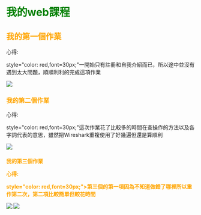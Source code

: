 <style>
  h1 {
         color: green;
         font:  60px;
     }
</style>
<style>
  h2 {
         font:  50px;
     }
</style>
<style>
  h3 {
         font:  50px;
     }
</style>
<style>
  h4 {
         font:  50px;
     }
</style>
<h1>我的web課程</h1>

<h2 style="color: orange;">我的第一個作業</h2>
         <p style="color: yellow,font=40px;">心得:</p>
         <p>style="color: red,font=30px;"一開始只有註冊和自我介紹而已，所以途中並沒有遇到太大問題，順順利利的完成這項作業</p>
         <img src="https://scontent.xx.fbcdn.net/v/t1.15752-0/p280x280/121823230_267690574525869_8268864735869786320_n.png?_nc_cat=104&_nc_sid=ae9488&_nc_ohc=2KM2ISyUEuEAX9yH7lH&_nc_ad=z-m&_nc_cid=0&_nc_ht=scontent.xx&oh=2d7a2984699d8c473052276e38114895&oe=5FB1A2A5">
        
<h3 style="color: orange;">我的第二個作業</h3>
        <p style="color: yellow,font=40px;">心得:</p>
        <p>style="color: red,font=30px;"這次作業花了比較多的時間在查操作的方法以及各字詞代表的意思，雖然把Wireshark重複使用了好幾遍但還是算順利</p>
        <img src="https://scontent.xx.fbcdn.net/v/t1.15752-0/p280x280/120316559_3219833378142187_6357547118045321120_n.png?_nc_cat=104&_nc_sid=ae9488&_nc_ohc=s4N5MaqRZeEAX9BCTo_&_nc_ad=z-m&_nc_cid=0&_nc_ht=scontent.xx&oh=6d6d092040eab6b92c9888831b3e3a68&oe=5FB195E9">
        
<h4 style="color: orange;">我的第三個作業
        <p style="color: yellow,font=40px;">心得:</p>
        <p>style="color: red,font=30px;">第三個的第一項因為不知道做錯了哪裡所以重作第二次，第二項比較簡單但較花時間</p>
        <img src="https://scontent.xx.fbcdn.net/v/t1.15752-0/p280x280/121011795_1997790367024364_5278580373879706945_n.png?_nc_cat=103&_nc_sid=ae9488&_nc_ohc=UtjZ4qTIGwUAX-n1dAW&_nc_ad=z-m&_nc_cid=0&_nc_ht=scontent.xx&oh=80bdd2953fbe11518df8c46cae7e88ca&oe=5FB2D77E">
        <img src="https://scontent.xx.fbcdn.net/v/t1.15752-0/p280x280/121616394_2842736459279114_1869354341385486119_n.png?_nc_cat=106&_nc_sid=ae9488&_nc_ohc=WeXAw3ccXU8AX9UnHlg&_nc_ad=z-m&_nc_cid=0&_nc_ht=scontent.xx&oh=9a79058d577864f8b3279ec7ad54ea7c&oe=5FB0D2DB"></h4>
   

